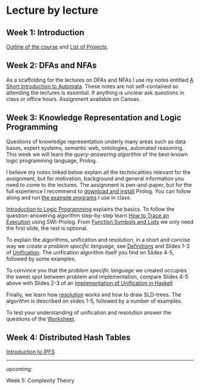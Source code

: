 # Lecture by lecture

## Week 1: Introduction 

[Outline of the course](https://hackmd.io/@alexhkurz/BkmoBQUui) and [List of Projects](https://hackmd.io/@alexhkurz/B1BVO6Bjj).

## Week 2: DFAs and NFAs 

As a scaffolding for the lectures on DFAs and NFAs I use my notes entitled [A Short Introduction to Automata](https://hackmd.io/@alexhkurz/HylLKujCP). These notes are not self-contained so attending the lectures is essential. If anything is unclear ask questions in class or office hours. Assignment available on Canvas.

## Week 3: Knowledge Representation and Logic Programming

Questions of knowledge representation underly many areas such as data bases, expert systems, semantic web, ontologies, automated reasoning. This week we will learn the *query-answering algorithm* of the best-known logic programming language, Prolog.

I believe my notes linked below explain all the technicalities relevant for the assignment, but for motivation, background and general information you need to come to the lectures. The assignment is pen-and-paper, but for the full experience I recommend to [download and install](https://www.swi-prolog.org/download/stable) Prolog. You can follow along and run [the example programs](https://github.com/alexhkurz/algorithm-analysis-2023/tree/main/logic-programming/src) I use in class. 

[Introduction to Logic Programming](logic-programming/slides/LP1-introduction-to-logic-programming.pdf) explains the basics. To follow the question-answering algorithm step-by-step learn [How to Trace an Execution](logic-programming/trace.pdf) using SWI-Prolog. From [Function Symbols and Lists](logic-programming/slides/LP2-function-symbols-and-lists.pdf) we only need the first slide, the rest is optional.

To explain the algorithms, unification and resolution, in a short and concise way we *create a problem specific language*,  see [Definitions](logic-programming/slides/LP3-definitions.pdf) and Slides 1-3  of [Unification](logic-programming/slides/LP4-unification.pdf). The unification algorithm itself you find on Slides 4-5, followed by some examples.

To convince you that the *problem specific language* we created occupies the sweet spot between problem and implementation, compare Slides 4-5 above with Slides 2-3 of an [Implementation of Unification in Haskell](logic-programming/slides/LP4b-unification.pdf)

Finally, we learn how [resolution](logic-programming/slides/LP5-resolution.pdf) works and how to draw SLD-trees. The algorithm is described on slides 1-5, followed by a number of examples.
    
To test your understanding of unification and resolution answer the questions of the [Worksheet](logic-programming/worksheet.pdf).

## Week 4: Distributed Hash Tables

[Introduction to IPFS](https://hackmd.io/@alexhkurz/rJMmmc-0o)

---

upcoming:

Week 5: Complexity Theory


